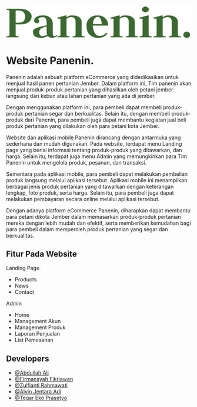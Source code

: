 
![image.png](https://github.com/abdlhli/Panenin/blob/master/public/assets/images/Panenin..png)

# Website Panenin.

Panenin adalah sebuah platform eCommerce yang didedikasikan untuk menjual hasil panen pertanian Jember. Dalam platform ini, Tim panenin akan menjual produk-produk pertanian yang dihasilkan oleh petani jember langsung dari kebun atau lahan pertanian yang ada di jember.

Dengan menggunakan platform ini, para pembeli dapat membeli produk-produk pertanian segar dan berkualitas. Selain itu, dengan membeli produk-produk dari Panenin, para pembeli juga dapat membantu kegiatan jual beli produk pertanian yang dilakukan oleh para petani kota Jember.

Website dan aplikasi mobile Panenin dirancang dengan antarmuka yang sederhana dan mudah digunakan. Pada website, terdapat menu Landing page yang berisi informasi tentang produk-produk yang ditawarkan, dan harga. Selain itu, terdapat juga menu Admin yang memungkinkan para Tim Panenin untuk mengelola produk, pesanan, dan transaksi.

Sementara pada aplikasi mobile, para pembeli dapat melakukan pembelian produk langsung melalui aplikasi tersebut. Aplikasi mobile ini menampilkan berbagai jenis produk pertanian yang ditawarkan dengan keterangan lengkap, foto produk, serta harga. Selain itu, para pembeli juga dapat melakukan pembayaran secara online melalui aplikasi tersebut.

Dengan adanya platform eCommerce Panenin, diharapkan dapat membantu para petani dikota Jember dalam memasarkan produk-produk pertanian mereka dengan lebih mudah dan efektif, serta memberikan kemudahan bagi para pembeli dalam memperoleh produk pertanian yang segar dan berkualitas.


## Fitur Pada Website

Landing Page
- Products
- News
- Contact

Admin
- Home
- Management Akun
- Management Produk
- Laporan Penjualan
- List Pemesanan

## Developers

- [@Abdullah Ali](https://github.com/abdlhli)
- [@Firmansyah Fikriawan](https://github.com/fmnsh19)
- [@Zulfianti Rahmawati](https://github.com/viviashilah14)
- [@Alvin Jentara Adi](https://github.com/Alvinjentara)
- [@Tegar Eko Prasetyo](https://github.com/tegarCoding)
